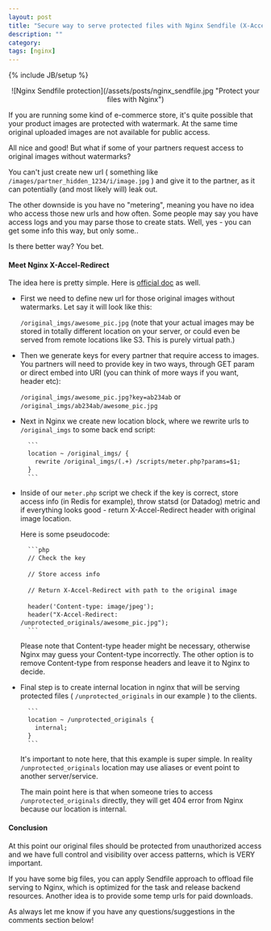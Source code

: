 ```yaml
---
layout: post
title: "Secure way to serve protected files with Nginx Sendfile (X-Accel-Redirect)"
description: ""
category: 
tags: [nginx]
---
```

{% include JB/setup %}

<div style="text-align:center" markdown="1">
![Nginx Sendfile protection](/assets/posts/nginx_sendfile.jpg "Protect your files with Nginx")
</div>

If you are running some kind of e-commerce store, it's quite possible that your product images are protected with watermark. At the same time original uploaded images are not available for public access.  

All nice and good! But what if some of your partners request access to original images without watermarks?

You can't just create new url ( something like `/images/partner_hidden_1234/i/image.jpg` ) and give it to the partner, as it can potentially (and most likely will) leak out. 

The other downside is you have no "metering", meaning you have no idea who access those new urls and how often. Some people may say you have access logs and you may parse those to create stats. Well, yes - you can get some info this way, but only some..

Is there better way? You bet.

#### Meet Nginx X-Accel-Redirect

The idea here is pretty simple. Here is [official doc](https://www.nginx.com/resources/wiki/start/topics/examples/x-accel/) as well.

* First we need to define new url for those original images without watermarks. Let say it will look like this:

    `/original_imgs/awesome_pic.jpg` (note that your actual images may be stored in totally different location on your server, or could even be served from remote locations like S3. This is purely virtual path.)

* Then we generate keys for every partner that require access to images. You partners will need to provide key in two ways, through GET param or direct embed into URI (you can think of more ways if you want, header etc):

    `/original_imgs/awesome_pic.jpg?key=ab234ab` or `/original_imgs/ab234ab/awesome_pic.jpg` 

* Next in Nginx we create new location block, where we rewrite urls to `/original_imgs` to some back end script:


        ```
        location ~ /original_imgs/ {
          rewrite /original_imgs/(.+) /scripts/meter.php?params=$1;
        }
        ```

* Inside of our `meter.php` script we check if the key is correct, store access info (in Redis for example), throw statsd (or Datadog) metric and if everything looks good - return X-Accel-Redirect header with original image location.

    Here is some pseudocode:

        ```php
        // Check the key

        // Store access info

        // Return X-Accel-Redirect with path to the original image

        header('Content-type: image/jpeg');
        header("X-Accel-Redirect: /unprotected_originals/awesome_pic.jpg");
        ```

    Please note that Content-type header might be necessary, otherwise Nginx may guess your Content-type incorrectly. The other option is to remove Content-type from response headers and leave it to Nginx to decide.


* Final step is to create internal location in nginx that will be serving protected files ( `/unprotected_originals` in our example ) to the clients.

        ```
        location ~ /unprotected_originals {
          internal;
        }
        ```

    It's important to note here, that this example is super simple. In reality `/unprotected_originals` location may use aliases or event point to another server/service.

    The main point here is that when someone tries to access `/unprotected_originals` directly, they will get 404 error from Nginx because our location is internal.


#### Conclusion

At this point our original files should be protected from unauthorized access and we have full control and visibility over access patterns, which is VERY important.

If you have some big files, you can apply Sendfile approach to offload file serving to Nginx, which is optimized for the task and release backend resources. Another idea is to provide some temp urls for paid downloads.

As always let me know if you have any questions/suggestions in the comments section below!
